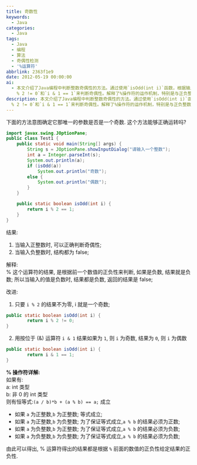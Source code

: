 ```yaml
---
title: 奇数性
keywords:
  - Java
categories:
  - Java
tags:
  - Java
  - 编程
  - 算法
  - 奇偶性检测
  - '%运算符'
abbrlink: 2363f1e9
date: 2012-05-19 00:00:00
ai:
  - 本文介绍了Java编程中判断整数奇偶性的方法。通过使用`isOdd(int i)`函数，根据输入的整数值判断其是否为奇数或偶数。讨论了%运算符在处理负数时的行为，并提出改进方法：使用`i
    % 2 != 0`和`i & 1 == 1`来判断奇偶性。解释了%操作符的运作机制，特别是与正负整数的关系。
description: 本文介绍了Java编程中判断整数奇偶性的方法。通过使用`isOdd(int i)`函数，根据输入的整数值判断其是否为奇数或偶数。讨论了%运算符在处理负数时的行为，并提出改进方法：使用`i
  % 2 != 0`和`i & 1 == 1`来判断奇偶性。解释了%操作符的运作机制，特别是与正负整数的关系。
---
```


下面的方法意图确定它那唯一的参数是否是一个奇数. 这个方法能够正确运转吗?

```java
import javax.swing.JOptionPane;
public class Test1 {
    public static void main(String[] args) {
        String s = JOptionPane.showInputDialog("请输入一个整数");
        int a = Integer.parseInt(s);
        System.out.println(a);
        if (isOdd(a))
            System.out.println("奇数");
        else {
            System.out.println("偶数");
        }
    }

    public static boolean isOdd(int i) {
        return i % 2 == 1;
    }
}
```

结果:

1. 当输入正整数时, 可以正确判断奇偶性;
2. 当输入负整数时, 结构都为 false;

解释:  
% 这个运算符的结果, 是根据前一个数值的正负性来判断, 如果是负数, 结果就是负数; 所以当输入的值是负数时, 结果都是负数, 返回的结果是 false;

改进:

1. 只要 `i % 2` 的结果不为零, i 就是一个奇数;

```java
public static boolean isOdd(int i) {
        return i % 2 != 0;
}
```

2. 用按位于 (&) 运算符 `i & 1` 结果如果为 `1`, 则 `i` 为奇数, 结果为 `0`, 则 `i` 为偶数

```java
public static boolean isOdd(int i) {
        return i & 1 == 1;
}
```

**% 操作符详解:**  
如果有:  
a: int 类型  
b: 非 0 的 int 类型  
则有恒等式:`(a / b)*b + (a % b) == a;` 成立

- 如果 `a` 为正整数,`b` 为正整数; 等式成立;
- 如果 `a` 为正整数,`b` 为负整数; 为了保证等式成立,`a % b` 的结果必须为正数;
- 如果 `a` 为负整数,`b` 为正整数; 为了保证等式成立,`a % b` 的结果必须为负数;
- 如果 `a` 为负整数,`b` 为负整数; 为了保证等式成立,`a % b` 的结果必须为负数;

由此可以得出, % 运算符得出的结果都是根据 `%` 前面的数值的正负性给定结果的正负性.
